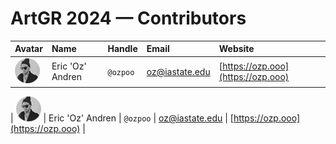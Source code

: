 # ArtGR 2024 — Contributors

| Avatar | Name | Handle | Email | Website |
| :----- | :--- | :----- | :---- | :------ |
| ![Eric 'Oz' Andren](https://raw.githubusercontent.com/ozpoo/studios/master/artgr-522/spring-2024/contributors/head-shots/oz-andren.png) | Eric 'Oz' Andren | `@ozpoo` | oz@iastate.edu | [https://ozp.ooo](https://ozp.ooo) |

| ![Eric 'Oz' Andren](https://raw.githubusercontent.com/ozpoo/studios/master/artgr-522/spring-2024/contributors/head-shots/oz-andren.png) | Eric 'Oz' Andren | `@ozpoo` | oz@iastate.edu | [https://ozp.ooo](https://ozp.ooo) |